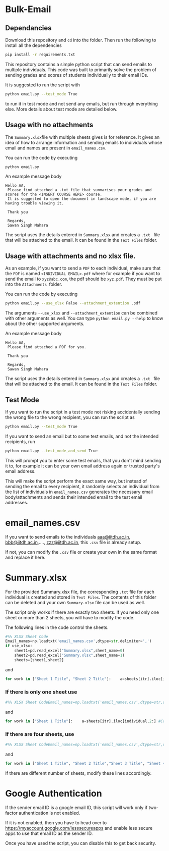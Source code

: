 # Bulk-Email

## Dependancies

Download this repository and `cd` into the folder. Then run the following to install all the dependencies

```bash
pip install -r requirements.txt
```



This repository contains a simple python script that can send emails to multiple individuals. This code was built to primarily solve the problem of sending grades and scores of students individually to their email IDs.

It is suggested to run the script with 

```bash
python email.py --test_mode True
```

to run it in test mode and not send any emails, but run through everything else. More details about test mode are detailed below.

## Usage with no attachments

The `Summary.xlsx`file with multiple sheets gives is for reference. It gives an idea of how to arrange information and sending emails to individuals whose email and names are present in `email_names.csv`. 

You can run the code by executing 

``` bash
python email.py
```

An example message body 

```
Hello AA,
 Please find attached a .txt file that summarises your grades and scores for the <INSERT COURSE HERE> course.
 It is suggested to open the document in landscape mode, if you are having trouble viewing it.

 Thank you

 Regards,
 Sawan Singh Mahara 
```

The script uses the details entered in `Summary.xlsx` and creates a `.txt ` file that will be attached to the email. It can be found in the `Text Files` folder.

## Usage with attachments and no xlsx file.

As an example, if you want to send a `PDF` to each individual, make sure that the `PDF` is named `<INDIVIDUAL EMAIL>.pdf` where for example if you want to send the email to `xyz@abc.com`, the pdf should be `xyz.pdf`. They must be put into the `Attachments `folder.

You can run the code by executing 

``` bash
python email.py --use_xlsx False --attachment_extention .pdf
```

The arguments `--use_xlsx` and `--attachment_extention` can be combined with other arguments as well. You can type `python email.py --help`  to know about the other supported arguments.

An example message body 

```
Hello AA,
 Please find attached a PDF for you.

 Thank you

 Regards,
 Sawan Singh Mahara 
```

The script uses the details entered in `Summary.xlsx` and creates a `.txt ` file that will be attached to the email. It can be found in the `Text Files` folder.

## Test Mode

If you want to run the script in a test mode not risking accidentally sending the wrong file to the wrong recipient, you can run the script as

```bash
python email.py --test_mode True
```

If you want to send an email but to some test emails, and not the intended recipients, run

``` bash
python email.py --test_mode_and_send True
```

This will prompt you to enter some test emails, that you don't mind sending it to, for example it can be your own email address again or trusted party's email address.

This will make the script perform the exact same way, but instead of sending the email to every recipient, it randomly selects an individual from the list of individuals in `email_names.csv` generates the necessary email body/attachments and sends their intended email to the test email addresses.

# email_names.csv

If you want to send emails to the individuals aaa@iitdh.ac.in, bbb@iitdh.ac.in,...., zzz@iitdh.ac.in, this `.csv` file is already setup.

If not, you can modify the `.csv` file or create your own in the same format and replace it here.

# Summary.xlsx

For the provided Summary.xlsx file, the corresponding `.txt` file for each individual is created and stored in `Text Files`. The contents of this folder can be deleted and your own `Summary.xlsx` file can be used as well. 

The script only works if there are exactly two sheets. If you need only one sheet or more than 2 sheets, you will have to modify the code.

The following lines in the code control the sheets.

```python
#%% XLSX Sheet Code
Email_names=np.loadtxt('email_names.csv',dtype=str,delimiter=',')
if use_xlsx:
    sheet1=pd.read_excel("Summary.xlsx",sheet_name=0)
    sheet2=pd.read_excel("Summary.xlsx",sheet_name=1)
    sheets=[sheet1,sheet2]
```

and

```python
for work in ["Sheet 1 Title", "Sheet 2 Title"]:    a=sheets[itr].iloc[individual,2:] #Consider the cells from column C onward, row 'itr'    a=a.to_string()+'\n \n \n'
```



### If there is only one sheet use

```python
#%% XLSX Sheet CodeEmail_names=np.loadtxt('email_names.csv',dtype=str,delimiter=',')if use_xlsx:    sheet1=pd.read_excel("Summary.xlsx",sheet_name=0)    sheets=[sheet1]  
```

and

```python
for work in ["Sheet 1 Title"]:    a=sheets[itr].iloc[individual,2:] #Consider the cells from column C onward, row 'itr'    a=a.to_string()+'\n \n \n'  
```



### If there are four sheets, use

```python
#%% XLSX Sheet CodeEmail_names=np.loadtxt('email_names.csv',dtype=str,delimiter=',')if use_xlsx:    sheet1=pd.read_excel("Summary.xlsx",sheet_name=0)    sheet2=pd.read_excel("Summary.xlsx",sheet_name=1)    sheet3=pd.read_excel("Summary.xlsx",sheet_name=2)    sheet4=pd.read_excel("Summary.xlsx",sheet_name=3)    sheets=[sheet0,sheet1,sheet2,sheet3]
```

and

``` python
for work in ["Sheet 1 Title", "Sheet 2 Title","Sheet 3 Title", "Sheet 4 Title"]:    a=sheets[itr].iloc[individual,2:] #Consider the cells from column C onward, row 'itr'    a=a.to_string()+'\n \n \n'  
```

If there are different number of sheets, modify these lines accordingly. 

# Google Authentication

If the sender email ID is a google email ID, this script will work only if two-factor authentication is not enabled. 

If it is not enabled, then you have to head over to https://myaccount.google.com/lesssecureapps and enable less secure apps to use that email ID as the sender ID.

Once you have used the script, you can disable this to get back security.

